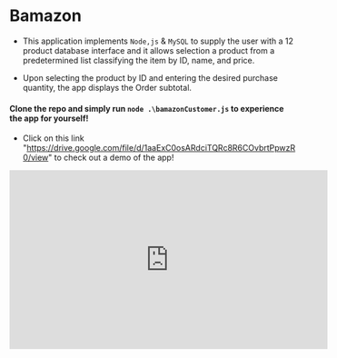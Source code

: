 # Bamazon

* This application implements `Node,js` & `MySQL` to supply the user with a 12 product database interface and it allows selection a product from a predetermined list classifying the item by ID, name, and price.

* Upon selecting the product by ID and entering the desired purchase quantity, the app displays the Order subtotal.

#### Clone the repo and simply run `node .\bamazonCustomer.js` to experience the app for yourself!

* Click on this link "https://drive.google.com/file/d/1aaExC0osARdciTQRc8R6COvbrtPpwzR0/view" to check out a demo of the app!

<iframe width="560" height="315" src="https://www.youtube.com/embed/jXUP55Y7550" frameborder="0" allow="autoplay; encrypted-media" allowfullscreen></iframe>
